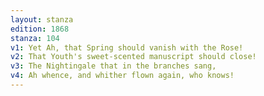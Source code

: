 ```yaml
---
layout: stanza
edition: 1868
stanza: 104
v1: Yet Ah, that Spring should vanish with the Rose!
v2: That Youth's sweet-scented manuscript should close!
v3: The Nightingale that in the branches sang,
v4: Ah whence, and whither flown again, who knows!
---
```

